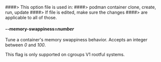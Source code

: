 ####> This option file is used in:
####> podman container clone, create, run, update
####> If file is edited, make sure the changes
####> are applicable to all of those.

#### **--memory-swappiness**=_number_

Tune a container's memory swappiness behavior. Accepts an integer between _0_ and _100_.

This flag is only supported on cgroups V1 rootful systems.
